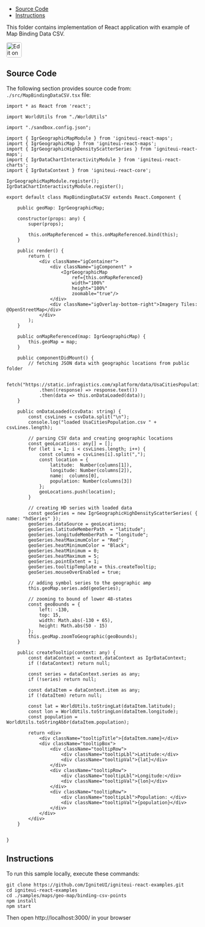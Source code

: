 <!-- NOTE: do not change this file because it will be auto re-generated from template file: -->
<!-- https://github.com/IgniteUI/igniteui-react-examples/tree/master/sample-template-files/ReadMe.md -->

<!-- ## Table of Contents -->
<!-- - [Sample Preview](#Sample-Preview) -->
- [Source Code](#Source-Code)
- [Instructions](#Instructions)

This folder contains implementation of React application with example of Map Binding Data CSV.
<!-- in the Geo Map component -->
<!-- [Geo Map](https://infragistics.com/Reactsite/components/geo-map.html) -->

<html lang="en" xmlns="http://www.w3.org/1999/xhtml">
    <body>
        <a target="_blank" href="https://codesandbox.io/s/github/IgniteUI/igniteui-react-examples/tree/master/samples/maps/geo-map/binding-csv-points?fontsize=14&hidenavigation=1&theme=dark&view=preview&file=/src/MapBindingDataCSV.tsx" rel="noopener noreferrer">
            <img height="40px" style="border-radius: 0.25rem" alt="Edit on CodeSandbox" src="https://static.infragistics.com/xplatform/images/sandbox/code.png"/>
        </a>
        <!-- <a target="_blank"
href="https://codesandbox.io/s/github/IgniteUI/igniteui-react-examples/tree/master/samples/maps/geo-map/binding-csv-points?fontsize=14&hidenavigation=1&theme=dark&view=preview">
            <img alt="Edit Sample" src="https://codesandbox.io/static/img/play-codesandbox.svg"/>
        </a> -->
        <!-- <a target="_blank" style="margin-left: 0.5rem"
href="https://codesandbox.io/embed/github/IgniteUI/igniteui-react-examples/tree/master/samples/maps/geo-map/binding-csv-points?fontsize=14&hidenavigation=1&theme=dark&view=preview&file=/src/MapBindingDataCSV.tsx">
            <img height="40px" style="border-radius: 5px" alt="View on CodeSandbox" src="https://static.infragistics.com/xplatform/images/sandbox/view.png"/>
        </a> -->
        <!-- <a target="_blank"
href="https://codesandbox.io/embed/github/IgniteUI/igniteui-react-examples/tree/master/samples/maps/geo-map/binding-csv-points?fontsize=14&hidenavigation=1&theme=dark&view=preview">
            <img alt="View on CodeSandbox" src="https://static.infragistics.com/xplatform/images/sandbox/view.png"/>
        </a>
https://codesandbox.io/embed/react-treemap-overview-rtb45
https://codesandbox.io/static/img/play-codesandbox.svg
https://codesandbox.io/embed/react-treemap-overview-rtb45?view=browser -->
    </body>
</html>

<!-- ## Sample Preview -->

<!-- <iframe
  src="https://codesandbox.io/embed/github/IgniteUI/igniteui-react-examples/tree/master/samples/maps/geo-map/binding-csv-points?fontsize=14&hidenavigation=1&theme=dark&view=preview&file=/src/MapBindingDataCSV.tsx"
  style="width:100%; height:400px; border:0; border-radius: 4px; overflow:hidden;"
  allow="accelerometer; ambient-light-sensor; camera; encrypted-media; geolocation; gyroscope; hid; microphone; midi; payment; usb; vr"
  sandbox="allow-forms allow-modals allow-popups allow-presentation allow-same-origin allow-scripts"
></iframe> -->

## Source Code

The following section provides source code from:
`./src/MapBindingDataCSV.tsx` file:

```tsx
import * as React from 'react';

import WorldUtils from "./WorldUtils"

import "./sandbox.config.json";

import { IgrGeographicMapModule } from 'igniteui-react-maps';
import { IgrGeographicMap } from 'igniteui-react-maps';
import { IgrGeographicHighDensityScatterSeries } from 'igniteui-react-maps';
import { IgrDataChartInteractivityModule } from 'igniteui-react-charts';
import { IgrDataContext } from 'igniteui-react-core';

IgrGeographicMapModule.register();
IgrDataChartInteractivityModule.register();

export default class MapBindingDataCSV extends React.Component {

    public geoMap: IgrGeographicMap;

    constructor(props: any) {
        super(props);

        this.onMapReferenced = this.onMapReferenced.bind(this);
    }

    public render() {
        return (
            <div className="igContainer">
                <div className="igComponent" >
                    <IgrGeographicMap
                        ref={this.onMapReferenced}
                        width="100%"
                        height="100%"
                        zoomable="true"/>
                </div>
                <div className="igOverlay-bottom-right">Imagery Tiles: @OpenStreetMap</div>
            </div>
        );
    }

    public onMapReferenced(map: IgrGeographicMap) {
        this.geoMap = map;
    }

    public componentDidMount() {
        // fetching JSON data with geographic locations from public folder

        fetch("https://static.infragistics.com/xplatform/data/UsaCitiesPopulation.csv")
            .then((response) => response.text())
            .then(data => this.onDataLoaded(data));
    }

    public onDataLoaded(csvData: string) {
        const csvLines = csvData.split("\n");
        console.log("loaded UsaCitiesPopulation.csv " + csvLines.length);

        // parsing CSV data and creating geographic locations
        const geoLocations: any[] = [];
        for (let i = 1; i < csvLines.length; i++) {
            const columns = csvLines[i].split(",");
            const location = {
                latitude:  Number(columns[1]),
                longitude: Number(columns[2]),
                name:  columns[0],
                population: Number(columns[3])
            };
            geoLocations.push(location);
        }

        // creating HD series with loaded data
        const geoSeries = new IgrGeographicHighDensityScatterSeries( { name: "hdSeries" });
        geoSeries.dataSource = geoLocations;
        geoSeries.latitudeMemberPath  = "latitude";
        geoSeries.longitudeMemberPath = "longitude";
        geoSeries.heatMaximumColor = "Red";
        geoSeries.heatMinimumColor = "Black";
        geoSeries.heatMinimum = 0;
        geoSeries.heatMaximum = 5;
        geoSeries.pointExtent = 1;
        geoSeries.tooltipTemplate = this.createTooltip;
        geoSeries.mouseOverEnabled = true;

        // adding symbol series to the geographic amp
        this.geoMap.series.add(geoSeries);

        // zooming to bound of lower 48-states
        const geoBounds = {
            left: -130,
            top: 15,
            width: Math.abs(-130 + 65),
            height: Math.abs(50 - 15)
        };
        this.geoMap.zoomToGeographic(geoBounds);
    }

    public createTooltip(context: any) {
        const dataContext = context.dataContext as IgrDataContext;
        if (!dataContext) return null;

        const series = dataContext.series as any;
        if (!series) return null;

        const dataItem = dataContext.item as any;
        if (!dataItem) return null;

        const lat = WorldUtils.toStringLat(dataItem.latitude);
        const lon = WorldUtils.toStringLon(dataItem.longitude);
        const population = WorldUtils.toStringAbbr(dataItem.population);

        return <div>
            <div className="tooltipTitle">{dataItem.name}</div>
            <div className="tooltipBox">
                <div className="tooltipRow">
                    <div className="tooltipLbl">Latitude:</div>
                    <div className="tooltipVal">{lat}</div>
                </div>
                <div className="tooltipRow">
                    <div className="tooltipLbl">Longitude:</div>
                    <div className="tooltipVal">{lon}</div>
                </div>
                <div className="tooltipRow">
                    <div className="tooltipLbl">Population: </div>
                    <div className="tooltipVal">{population}</div>
                </div>
            </div>
        </div>
    }


}

```

## Instructions
To run this sample locally, execute these commands:

```
git clone https://github.com/IgniteUI/igniteui-react-examples.git
cd igniteui-react-examples
cd ./samples/maps/geo-map/binding-csv-points
npm install
npm start

```

Then open http://localhost:3000/ in your browser

